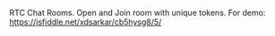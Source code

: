 RTC Chat Rooms. Open and Join room with unique tokens.
For demo: https://jsfiddle.net/xdsarkar/cb5hysg8/5/

